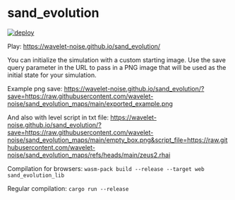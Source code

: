 # sand_evolution

[![deploy](https://github.com/wavelet-noise/sand_evolution/actions/workflows/push_to_master.yml/badge.svg?branch=master)](https://github.com/wavelet-noise/sand_evolution/actions/workflows/push_to_master.yml)

Play: https://wavelet-noise.github.io/sand_evolution/

You can initialize the simulation with a custom starting image. Use the save query parameter in the URL to pass in a PNG image that will be used as the initial state for your simulation.

Example png save:
https://wavelet-noise.github.io/sand_evolution/?save=https://raw.githubusercontent.com/wavelet-noise/sand_evolution_maps/main/exported_example.png

And also with level script in txt file:
https://wavelet-noise.github.io/sand_evolution/?save=https://raw.githubusercontent.com/wavelet-noise/sand_evolution_maps/main/empty_box.png&script_file=https://raw.githubusercontent.com/wavelet-noise/sand_evolution_maps/refs/heads/main/zeus2.rhai

Compilation for browsers: 
```wasm-pack build --release --target web sand_evolution_lib```

Regular compilation:
```cargo run --release```
